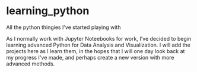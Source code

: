 # learning_python
All the python thingies I've started playing with

As I normally work with Jupyter Noteebooks for work, I've decided to begin learning advanced Python for Data Analysis and Visualization. I will add the projects here as I learn them, in the hopes that I will one day look back at my progress I've made, and perhaps create a new version with more advanced methods.
